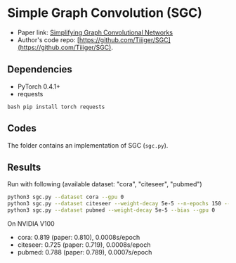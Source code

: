 Simple Graph Convolution (SGC)
============

- Paper link: [Simplifying Graph Convolutional Networks](https://arxiv.org/abs/1902.07153)
- Author's code repo: [https://github.com/Tiiiger/SGC](https://github.com/Tiiiger/SGC). 

Dependencies
------------
- PyTorch 0.4.1+
- requests

``bash
pip install torch requests
``

Codes
-----
The folder contains an implementation of SGC (`sgc.py`).

Results
-------

Run with following (available dataset: "cora", "citeseer", "pubmed")
```bash
python3 sgc.py --dataset cora --gpu 0
python3 sgc.py --dataset citeseer --weight-decay 5e-5 --n-epochs 150 --bias --gpu 0
python3 sgc.py --dataset pubmed --weight-decay 5e-5 --bias --gpu 0
```

On NVIDIA V100

* cora: 0.819 (paper: 0.810), 0.0008s/epoch
* citeseer: 0.725 (paper: 0.719), 0.0008s/epoch
* pubmed: 0.788 (paper: 0.789), 0.0007s/epoch
